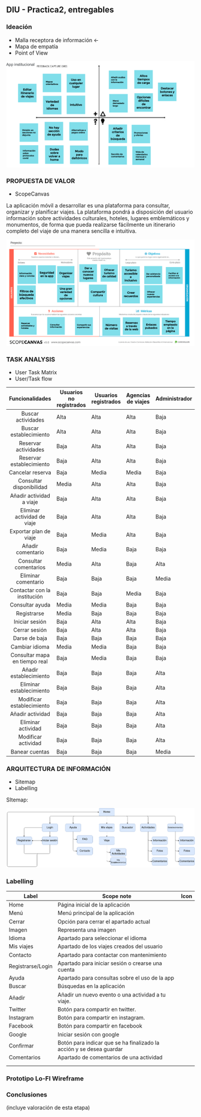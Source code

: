## DIU - Practica2, entregables

### Ideación 
* Malla receptora de información  <-
* Mapa de empatía
* Point of View 

![](./img/feedback_capture_grid.png)

### PROPUESTA DE VALOR

* ScopeCanvas

La aplicación móvil a desarrollar es una plataforma para consultar, organizar y planificar viajes. La plataforma pondrá a disposición del usuario información sobre actividades culturales, hoteles, lugares emblemáticos y monumentos, de forma que pueda realizarse fácilmente un itinerario completo del viaje de una manera sencilla e intuitiva.

![](./img/scope_canvas.png)


### TASK ANALYSIS

* User Task Matrix 
* User/Task flow

|        Funcionalidades        | Usuarios no registrados | Usuarios registrados | Agencias de viajes | Administrador |
| :---------------------------: | ----------------------- | -------------------- | ------------------ | ------------- |
|      Buscar actividades       | Alta                    | Alta                 | Alta               | Baja          |
|    Buscar establecimiento     | Alta                    | Alta                 | Alta               | Baja          |
|     Reservar actividades      | Baja                    | Alta                 | Alta               | Baja          |
|   Reservar establecimiento    | Baja                    | Alta                 | Alta               | Baja          |
|       Cancelar reserva        | Baja                    | Media                | Media              | Baja          |
|   Consultar disponibilidad    | Media                   | Alta                 | Alta               | Baja          |
|   Añadir actividad a viaje    | Baja                    | Alta                 | Alta               | Baja          |
|  Eliminar actividad de viaje  | Baja                    | Alta                 | Alta               | Baja          |
|    Exportar plan de viaje     | Baja                    | Media                | Alta               | Baja          |
|       Añadir comentario       | Baja                    | Media                | Baja               | Baja          |
|     Consultar comentarios     | Media                   | Alta                 | Baja               | Alta          |
|      Eliminar comentario      | Baja                    | Baja                 | Baja               | Media         |
| Contactar con la institución  | Baja                    | Baja                 | Media              | Baja          |
|        Consultar ayuda        | Media                   | Media                | Baja               | Baja          |
|          Registrarse          | Media                   | Baja                 | Baja               | Baja          |
|        Iniciar sesión         | Baja                    | Alta                 | Alta               | Baja          |
|         Cerrar sesión         | Baja                    | Alta                 | Alta               | Baja          |
|         Darse de baja         | Baja                    | Baja                 | Baja               | Baja          |
|        Cambiar idioma         | Media                   | Media                | Baja               | Baja          |
| Consultar mapa en tiempo real | Baja                    | Media                | Baja               | Baja          |
|    Añadir establecimiento     | Baja                    | Baja                 | Baja               | Alta          |
|   Eliminar establecimiento    | Baja                    | Baja                 | Baja               | Alta          |
|   Modificar establecimiento   | Baja                    | Baja                 | Baja               | Alta          |
|       Añadir actividad        | Baja                    | Baja                 | Baja               | Alta          |
|      Eliminar actividad       | Baja                    | Baja                 | Baja               | Alta          |
|      Modificar actividad      | Baja                    | Baja                 | Baja               | Alta          |
|        Banear cuentas         | Baja                    | Baja                 | Baja               | Media         |




### ARQUITECTURA DE INFORMACIÓN

* Sitemap 
* Labelling 



SItemap:

![](./img/sitemap.png)

### Labelling

| Label             | Scope note                                                   | Icon |
| ----------------- | ------------------------------------------------------------ | ---- |
| Home              | Página inicial de la aplicación                              |      |
| Menú              | Menú principal de la aplicación                              |      |
| Cerrar            | Opción para cerrar el apartado actual                        |      |
| Imagen            | Representa una imagen                                        |      |
| Idioma            | Apartado para seleccionar el idioma                          |      |
| Mis viajes        | Apartado de los viajes creados del usuario                   |      |
| Contacto          | Apartado para contactar con mantenimiento                    |      |
| Registrarse/Login | Apartado para iniciar sesión o crearse una cuenta            |      |
| Ayuda             | Apartado para consultas sobre el uso de la app               |      |
| Buscar            | Búsquedas en la aplicación                                   |      |
| Añadir            | Añadir un nuevo evento o una actividad a tu viaje.           |      |
| Twitter           | Botón para compartir en twitter.                             |      |
| Instagram         | Botón para compartir en instagram.                           |      |
| Facebook          | Botón para compartir en facebook                             |      |
| Google            | Iniciar sesión con google                                    |      |
| Confirmar         | Botón para indicar que se ha finalizado la acción y se desea guardar |      |
| Comentarios       | Apartado de comentarios de una actividad                     |      |
|                   |                                                              |      |
|                   |                                                              |      |



### Prototipo Lo-FI Wireframe 


### Conclusiones  
(incluye valoración de esta etapa)
